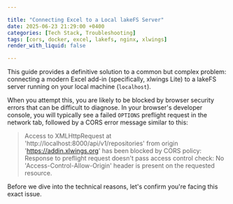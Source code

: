 ```yaml
---

title: "Connecting Excel to a Local lakeFS Server"
date: 2025-06-23 21:29:00 +0400
categories: [Tech Stack, Troubleshooting]
tags: [cors, docker, excel, lakefs, nginx, xlwings]
render_with_liquid: false

---
```


This guide provides a definitive solution to a common but complex problem: connecting a modern Excel add-in (specifically, xlwings Lite) to a lakeFS server running on your local machine (`localhost`).

When you attempt this, you are likely to be blocked by browser security errors that can be difficult to diagnose. In your browser's developer console, you will typically see a failed `OPTIONS` preflight request in the network tab, followed by a CORS error message similar to this:

> Access to XMLHttpRequest at 'http://localhost:8000/api/v1/repositories' from origin 'https://addin.xlwings.org' has been blocked by CORS policy: Response to preflight request doesn't pass access control check: No 'Access-Control-Allow-Origin' header is present on the requested resource.

Before we dive into the technical reasons, let's confirm you're facing this exact issue.

